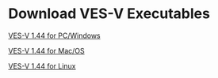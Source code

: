 # Download VES-V Executables 

<a href="http://www.perspectx.com/VES-V/NOAA_VES-V_v144_PC.zip" download>VES-V 1.44 for PC/Windows</a>

[VES-V 1.44 for Mac/OS](http://www.perspectx.com/VES-V/NOAA_VES-V_v144_OSX.zip)

[VES-V 1.44 for Linux](http://www.perspectx.com/VES-V/NOAA_VES-V_v144_linux.zip)
